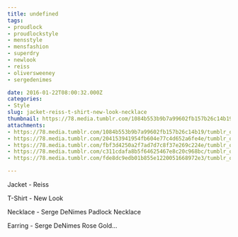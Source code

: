```yaml
---
title: undefined
tags:
- proudlock
- proudlockstyle
- mensstyle
- mensfashion
- superdry
- newlook
- reiss
- oliversweeney
- sergedenimes

date: 2016-01-22T08:00:32.000Z
categories:
- Style
slug: jacket-reiss-t-shirt-new-look-necklace
thumbnail: https://78.media.tumblr.com/1084b553b9b7a99602fb157b26c14b19/tumblr_o19c2235as1rhrm24o1_540.jpg
attachments:
- https://78.media.tumblr.com/1084b553b9b7a99602fb157b26c14b19/tumblr_o19c2235as1rhrm24o1_1280.jpg
- https://78.media.tumblr.com/204153941954fb604e77c4d652a6fe4e/tumblr_o19c2235as1rhrm24o2_1280.jpg
- https://78.media.tumblr.com/fbf3d4250a2f7ad7d7c8f37e269c224e/tumblr_o19c2235as1rhrm24o3_1280.jpg
- https://78.media.tumblr.com/c311cdafa8b5f64625467e8c20c968bc/tumblr_o19c2235as1rhrm24o4_1280.jpg
- https://78.media.tumblr.com/fde8dc9edb01b855e1220051668972e3/tumblr_o19c2235as1rhrm24o5_1280.jpg

---
```


Jacket - Reiss 

  T-Shirt - New Look 

  Necklace -  Serge DeNimes Padlock Necklace 

  Earring -  Serge DeNimes Rose Gold...
